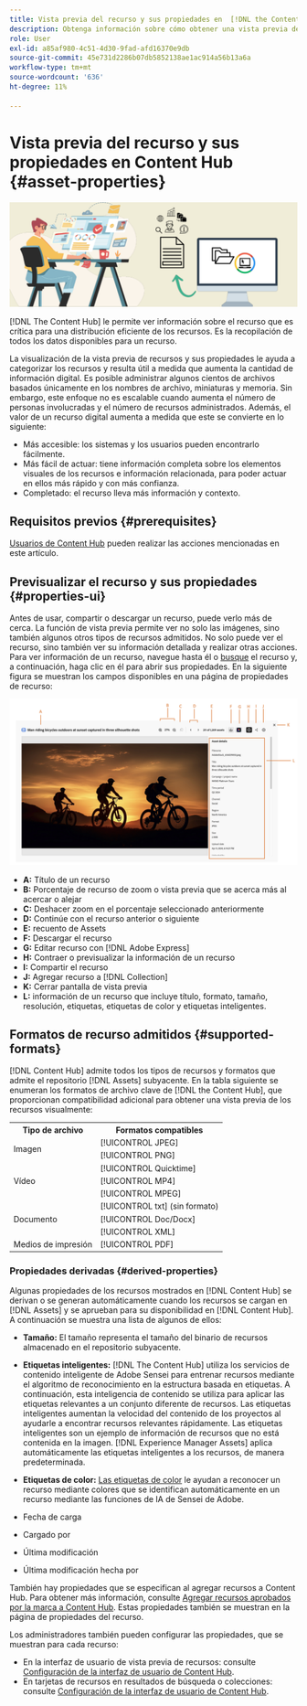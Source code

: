 ```yaml
---
title: Vista previa del recurso y sus propiedades en  [!DNL the Content Hub]
description: Obtenga información sobre cómo obtener una vista previa de recursos y propiedades en  [!DNL Content Hub]
role: User
exl-id: a85af980-4c51-4d30-9fad-afd16370e9db
source-git-commit: 45e731d2286b07db5852138ae1ac914a56b13a6a
workflow-type: tm+mt
source-wordcount: '636'
ht-degree: 11%

---
```


# Vista previa del recurso y sus propiedades en Content Hub {#asset-properties}

![Imagen del titular de metadatos](assets/metadata-banner-image.png)

[!DNL The Content Hub] le permite ver información sobre el recurso que es crítica para una distribución eficiente de los recursos. Es la recopilación de todos los datos disponibles para un recurso.

La visualización de la vista previa de recursos y sus propiedades le ayuda a categorizar los recursos y resulta útil a medida que aumenta la cantidad de información digital. Es posible administrar algunos cientos de archivos basados únicamente en los nombres de archivo, miniaturas y memoria. Sin embargo, este enfoque no es escalable cuando aumenta el número de personas involucradas y el número de recursos administrados. Además, el valor de un recurso digital aumenta a medida que este se convierte en lo siguiente:

* Más accesible: los sistemas y los usuarios pueden encontrarlo fácilmente.
* Más fácil de actuar: tiene información completa sobre los elementos visuales de los recursos e información relacionada, para poder actuar en ellos más rápido y con más confianza.
* Completado: el recurso lleva más información y contexto.

## Requisitos previos {#prerequisites}

[Usuarios de Content Hub](deploy-content-hub.md#onboard-content-hub-users) pueden realizar las acciones mencionadas en este artículo.

## Previsualizar el recurso y sus propiedades {#properties-ui}

Antes de usar, compartir o descargar un recurso, puede verlo más de cerca. La función de vista previa permite ver no solo las imágenes, sino también algunos otros tipos de recursos admitidos. No solo puede ver el recurso, sino también ver su información detallada y realizar otras acciones. Para ver información de un recurso, navegue hasta él o [busque](search-assets.md) el recurso y, a continuación, haga clic en él para abrir sus propiedades. En la siguiente figura se muestran los campos disponibles en una página de propiedades de recurso:

![Propiedades de la interfaz de usuario de un recurso](assets/properties-ui.png)

* **A:** Título de un recurso
* **B:** Porcentaje de recurso de zoom o vista previa que se acerca más al acercar o alejar
* **C:** Deshacer zoom en el porcentaje seleccionado anteriormente
* **D:** Continúe con el recurso anterior o siguiente
* **E:** recuento de Assets
* **F:** Descargar el recurso
* **G:** Editar recurso con [!DNL Adobe Express]
* **H:** Contraer o previsualizar la información de un recurso
* **I:** Compartir el recurso
* **J:** Agregar recurso a [!DNL Collection]
* **K:** Cerrar pantalla de vista previa
* **L:** información de un recurso que incluye título, formato, tamaño, resolución, etiquetas, etiquetas de color y etiquetas inteligentes.

## Formatos de recurso admitidos {#supported-formats}

[!DNL Content Hub] admite todos los tipos de recursos y formatos que admite el repositorio [!DNL Assets] subyacente. En la tabla siguiente se enumeran los formatos de archivo clave de [!DNL the Content Hub], que proporcionan compatibilidad adicional para obtener una vista previa de los recursos visualmente:

<table> 
    <tbody>
     <tr>
      <th><strong>Tipo de archivo</strong></th>
      <th><strong>Formatos compatibles</strong></th>
     </tr>
     <tr>
        <td rowspan="3"> Imagen </td>
    </tr>
    </tr>
    <tr>
        <td>[!UICONTROL JPEG]</td>
    </tr>
    <tr>
        <td>[!UICONTROL PNG]</td>
    </tr>
    <tr>
        <td rowspan="4"> Vídeo </td>
    </tr>
    </tr>
    <tr>
        <td>[!UICONTROL Quicktime]</td>
    </tr>
    <tr>
        <td>[!UICONTROL MP4]</td>
    </tr>
    <tr>
        <td>[!UICONTROL MPEG]</td>
    </tr>
    <tr>
        <td rowspan="4"> Documento </td>
    </tr>
    </tr>
    <tr>
        <td>[!UICONTROL txt] (sin formato)</td>
    </tr>
    <tr>
        <td>[!UICONTROL Doc/Docx]</td>
    </tr>
    <tr>
        <td>[!UICONTROL XML]</td>
    </tr>
    <tr>
        <td rowspan="2"> Medios de impresión </td>
    </tr>
    </tr>
    <tr>
        <td>[!UICONTROL PDF]</td>
    </tr>
    </tbody>
</table>

### Propiedades derivadas {#derived-properties}

Algunas propiedades de los recursos mostrados en [!DNL Content Hub] se derivan o se generan automáticamente cuando los recursos se cargan en [!DNL Assets] y se aprueban para su disponibilidad en [!DNL Content Hub]. A continuación se muestra una lista de algunos de ellos:

* **Tamaño:** El tamaño representa el tamaño del binario de recursos almacenado en el repositorio subyacente.

<!--* **Tags:** Tags help you categorize assets that can be browsed and searched more efficiently. Tagging helps in propagating the appropriate taxonomy to other users and workflows. -->

* **Etiquetas inteligentes:** [!DNL The Content Hub] utiliza los servicios de contenido inteligente de Adobe Sensei para entrenar recursos mediante el algoritmo de reconocimiento en la estructura basada en etiquetas. A continuación, esta inteligencia de contenido se utiliza para aplicar las etiquetas relevantes a un conjunto diferente de recursos. Las etiquetas inteligentes aumentan la velocidad del contenido de los proyectos al ayudarle a encontrar recursos relevantes rápidamente. Las etiquetas inteligentes son un ejemplo de información de recursos que no está contenida en la imagen. [!DNL Experience Manager Assets] aplica automáticamente las etiquetas inteligentes a los recursos, de manera predeterminada.

* **Etiquetas de color:** [Las etiquetas de color](#https://experienceleague.adobe.com/docs/experience-manager-cloud-service/content/assets/manage/color-tag-images.html?lang=en) le ayudan a reconocer un recurso mediante colores que se identifican automáticamente en un recurso mediante las funciones de IA de Sensei de Adobe.

* Fecha de carga

* Cargado por

* Última modificación

* Última modificación hecha por

También hay propiedades que se especifican al agregar recursos a Content Hub. Para obtener más información, consulte [Agregar recursos aprobados por la marca a Content Hub](upload-brand-approved-assets.md). Estas propiedades también se muestran en la página de propiedades del recurso.

Los administradores también pueden configurar las propiedades, que se muestran para cada recurso:

* En la interfaz de usuario de vista previa de recursos: consulte [Configuración de la interfaz de usuario de Content Hub](configure-content-hub-ui-options.md#configure-asset-details-content-hub).
* En tarjetas de recursos en resultados de búsqueda o colecciones: consulte [Configuración de la interfaz de usuario de Content Hub](configure-content-hub-ui-options.md#asset-card).

<!--

### Date range {#date-range} 

The date range allows you to select dates you want to see the assets. You can customize date range by choosing the start and end dates. 

-->
